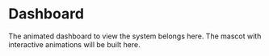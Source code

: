 # Dashboard
The animated dashboard to view the system belongs here. 
The mascot with interactive animations will be built here.